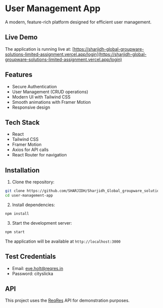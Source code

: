 # User Management App

A modern, feature-rich platform designed for efficient user management.

## Live Demo

The application is running live at: [https://sharjidh-global-groupware-solutions-limited-assignment.vercel.app/login](https://sharjidh-global-groupware-solutions-limited-assignment.vercel.app/login)

## Features

- Secure Authentication
- User Management (CRUD operations)
- Modern UI with Tailwind CSS
- Smooth animations with Framer Motion
- Responsive design

## Tech Stack

- React
- Tailwind CSS
- Framer Motion
- Axios for API calls
- React Router for navigation

## Installation

1. Clone the repository:
```bash
git clone https://github.com/SHARJIDH/Sharjidh_Global_groupware_solutions_limited_assignment.git
cd user-management-app
```

2. Install dependencies:
```bash
npm install
```

3. Start the development server:
```bash
npm start
```

The application will be available at `http://localhost:3000`

## Test Credentials

- Email: eve.holt@reqres.in
- Password: cityslicka

## API

This project uses the [ReqRes](https://reqres.in/) API for demonstration purposes.